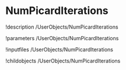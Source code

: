 <!-- MOOSE Documentation Stub: Remove this when content is added. -->

# NumPicardIterations
!description /UserObjects/NumPicardIterations

!parameters /UserObjects/NumPicardIterations

!inputfiles /UserObjects/NumPicardIterations

!childobjects /UserObjects/NumPicardIterations
